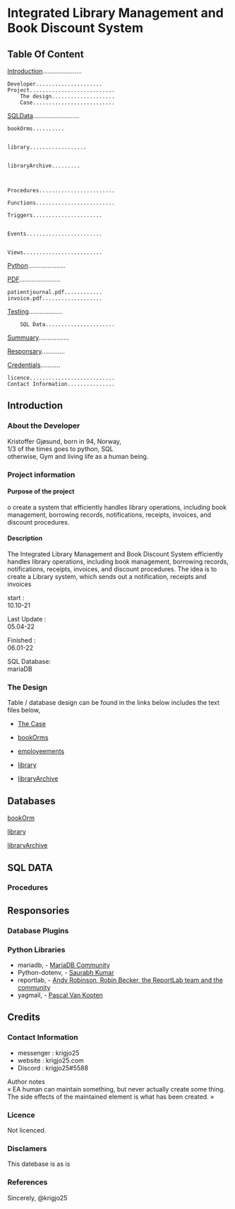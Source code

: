 # Integrated Library Management and Book Discount System

## Table Of Content

[Introduction](#Introduction)......................
    
    Developer.....................
    Project...........................
        The design....................
        Case..........................

[SQLData](#Databases)..........................

    bookOrms..........


    library..................


    libraryArchive.........



    Procedures........................

    Functions.........................

    Triggers......................

            
    Events........................

    
    Views.........................


    
[Python](#Python).....................


[PDF](#PDF).......................

    patientjournal.pdf............
    invoice.pdf...................

[Testing](#Testing)...................

        SQL Data......................
    
[Summuary](#Summuary).................

[Responsary](#Responsary).............

[Credentials](#Credentials)...........

    licence...........................
    Contact Information...............

## Introduction

### About the Developer

Kristoffer Gjøsund, born in 94, Norway,<br>
1/3 of the times goes to python, SQL<br>
otherwise, Gym and living life as a human being.<br>

### Project information

####    Purpose of the project

o create a system that efficiently handles library operations, including book management, borrowing records, notifications, receipts, invoices, and discount procedures.

####    Description

The Integrated Library Management and Book Discount System efficiently handles library operations, including book management, borrowing records, notifications, receipts, invoices, and discount procedures.
    The idea is to create a Library system, which sends
    out a notification, receipts and invoices

 
start :<br>
10.10-21

Last Update :<br>
05.04-22

Finished : <br>
06.01-22
    
SQL Database:<br> 
mariaDB
    
###  The Design

Table / database design can be found in the links below
includes the text files below,

*   [The Case](https://github.com/krigjo25/Databases/blob/main/libraryManageSystem/Design/TheCase.md)

*   [bookOrms](https://github.com/krigjo25/Databases/blob/main/libraryManageSystem/Design/bookOrms.md)

*   [employeements](https://github.com/krigjo25/Databases/blob/main/libraryManageSystem/Design/employeement.md)

*   [library](https://github.com/krigjo25/Databases/blob/main/libraryManageSystem/Design/library.md)

*   [libraryArchive](https://github.com/krigjo25/Databases/blob/main/libraryManageSystem/Design/libraryArchive.md)

##  Databases

[bookOrm](https://github.com/krigjo25/Databases/blob/main/libraryManageSystem/bookOrms/)




[library](https://github.com/krigjo25/Databases/blob/main/libraryManageSystem/library/)



[libraryArchive](https://github.com/krigjo25/Databases/blob/main/libraryManageSystem/libraryArchive)


## SQL DATA

### Procedures

## Responsories

### Database Plugins

### Python Libraries 

*   mariadb, - [MariaDB Community](https://github.com/MariaDB)
*   Python-dotenv, - [Saurabh Kumar](https://github.com/skwebdeveloper)
*   reportlab, - [Andy Robinson, Robin Becker, the ReportLab team and the community](https://reportlab.com)
*   yagmail, - [Pascal Van Kooten]()

## Credits

### Contact Information

-   messenger : krigjo25
-   website : krigjo25.com
-   Discord : krigjo25#5588


Author notes<br>
« EA human can maintain something, but never actually create some thing. The side effects of the maintained element is what has been created. »

###  Licence

Not licenced.

###  Disclamers

This datebase is as is

###  References

Sincerely, 
@krigjo25
